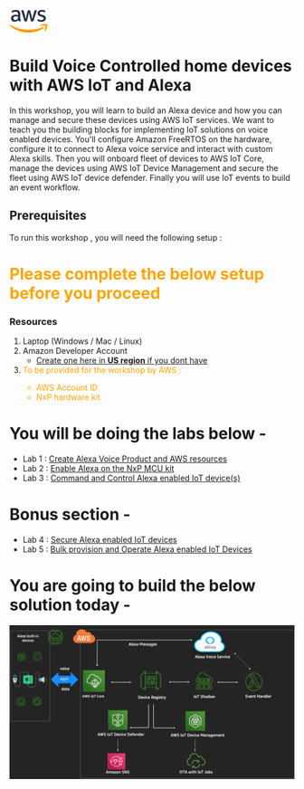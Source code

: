 ![alt text](./images//aws_logo.png)

# Build Voice Controlled home devices with AWS IoT and Alexa 

In this workshop, you will learn to build an Alexa device and how you can manage and secure these devices using AWS IoT services. We want to teach you the building blocks for implementing IoT solutions on voice enabled devices. You'll configure Amazon FreeRTOS on the hardware, configure it to connect to Alexa voice service and interact with custom Alexa skills. Then you will onboard fleet of devices to AWS IoT Core, manage the devices using AWS IoT Device Management and secure the fleet using AWS IoT device defender. Finally you will use IoT events to build an event workflow. 

## Prerequisites 
To run this workshop , you will need the following setup :

# <span style="color:orange">Please complete the below setup before you proceed</span>

### Resources 
1. Laptop (Windows / Mac / Linux)
2. Amazon Developer Account
    - [Create one here in **US region** if you dont have](https://developer.amazon.com/login.html) 
3. <span style="color:orange">To be provided for the workshop by AWS :
    - AWS Account ID  
    - NxP hardware kit 
   </span>

<!-- ### Software on the laptop
1. Serial terminal - Click the below links for instructions
    -   Mac -  [screen](./instructions/serial.md)    
    -   Windows - [putty](./instructions/serial.md)
    -   Linux -  [minicom](./instructions/serial.md) 

<span style="color:brown">**Once you are done with the setup above , please start with Lab1.** </span> -->

# You will be doing the labs below  -

- Lab 1 : [Create Alexa Voice Product and AWS resources](./instructions/lab1.md)
- Lab 2 : [Enable Alexa on the NxP MCU kit](./instructions/lab2.md)
- Lab 3 : [Command and Control Alexa enabled IoT device(s)](./instructions/lab3.md)

# Bonus section - 
- Lab 4 : [Secure Alexa enabled IoT devices](./instructions/lab4.md)
- Lab 5 : [Bulk provision and Operate Alexa enabled IoT Devices](./instructions/lab5.md)


# You are going to build the below solution today -
![alt text](./images/architecture.png)

